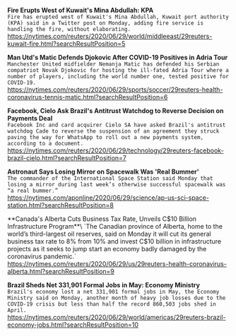 **Fire Erupts West of Kuwait's Mina Abdullah: KPA**\
`Fire has erupted west of Kuwait's Mina Abdullah, Kuwait port authority (KPA) said in a Twitter post on Monday, adding fire service is handling the fire, without elaborating.`\
https://nytimes.com/reuters/2020/06/29/world/middleeast/29reuters-kuwait-fire.html?searchResultPosition=5

**Man Utd's Matic Defends Djokovic After COVID-19 Positives in Adria Tour**\
`Manchester United midfielder Nemanja Matic has defended his Serbian compatriot Novak Djokovic for hosting the ill-fated Adria Tour where a number of players, including the world number one, tested positive for COVID-19.`\
https://nytimes.com/reuters/2020/06/29/sports/soccer/29reuters-health-coronavirus-tennis-matic.html?searchResultPosition=6

**Facebook, Cielo Ask Brazil's Antitrust Watchdog to Reverse Decision on Payments Deal**\
`Facebook Inc and card acquirer Cielo SA have asked Brazil's antitrust watchdog Cade to reverse the suspension of an agreement they struck paving the way for WhatsApp to roll out a new payments system, according to a document.`\
https://nytimes.com/reuters/2020/06/29/technology/29reuters-facebook-brazil-cielo.html?searchResultPosition=7

**Astronaut Says Losing Mirror on Spacewalk Was 'Real Bummer'**\
`The commander of the International Space Station said Monday that losing a mirror during last week’s otherwise successful spacewalk was “a real bummer.” `\
https://nytimes.com/aponline/2020/06/29/science/ap-us-sci-space-station.html?searchResultPosition=8

**Canada's Alberta Cuts Business Tax Rate, Unveils C$10 Billion Infrastructure Program**\
`The Canadian province of Alberta, home to the world’s third-largest oil reserves, said on Monday it will cut its general business tax rate to 8% from 10% and invest C$10 billion in infrastructure projects as it seeks to jump start an economy badly damaged by the coronavirus pandemic.`\
https://nytimes.com/reuters/2020/06/29/us/29reuters-health-coronavirus-alberta.html?searchResultPosition=9

**Brazil Sheds Net 331,901 Formal Jobs in May: Economy Ministry**\
`Brazil's economy lost a net 331,901 formal jobs in May, the Economy Ministry said on Monday, another month of heavy job losses due to the COVID-19 crisis but less than half the record 860,503 jobs shed in April.`\
https://nytimes.com/reuters/2020/06/29/world/americas/29reuters-brazil-economy-jobs.html?searchResultPosition=10

